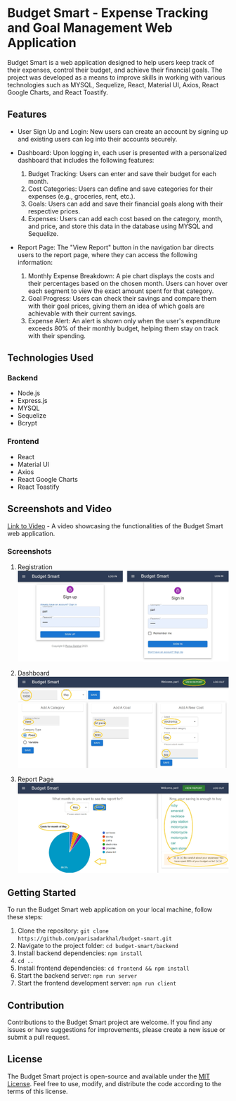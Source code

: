# Budget Smart - Expense Tracking and Goal Management Web Application

Budget Smart is a web application designed to help users keep track of their expenses, control their budget, and achieve their financial goals. The project was developed as a means to improve skills in working with various technologies such as MYSQL, Sequelize, React, Material UI, Axios, React Google Charts, and React Toastify.

## Features

- User Sign Up and Login: New users can create an account by signing up and existing users can log into their accounts securely.

- Dashboard: Upon logging in, each user is presented with a personalized dashboard that includes the following features:

  1. Budget Tracking: Users can enter and save their budget for each month.
  2. Cost Categories: Users can define and save categories for their expenses (e.g., groceries, rent, etc.).
  3. Goals: Users can add and save their financial goals along with their respective prices.
  4. Expenses: Users can add each cost based on the category, month, and price, and store this data in the database using MYSQL and Sequelize.

- Report Page: The "View Report" button in the navigation bar directs users to the report page, where they can access the following information:
  1. Monthly Expense Breakdown: A pie chart displays the costs and their percentages based on the chosen month. Users can hover over each segment to view the exact amount spent for that category.
  2. Goal Progress: Users can check their savings and compare them with their goal prices, giving them an idea of which goals are achievable with their current savings.
  3. Expense Alert: An alert is shown only when the user's expenditure exceeds 80% of their monthly budget, helping them stay on track with their spending.

## Technologies Used

### Backend

- Node.js
- Express.js
- MYSQL
- Sequelize
- Bcrypt

### Frontend

- React
- Material UI
- Axios
- React Google Charts
- React Toastify

## Screenshots and Video

[Link to Video](https://example.com) - A video showcasing the functionalities of the Budget Smart web application.

### Screenshots

1. Registration
   ![Registration](./frontend/public//images/signup.jpg)

2. Dashboard
   ![Dashboard](./frontend/public/images/dashboard.jpg)

3. Report Page
   ![Report Page](./frontend/public/images/report.jpg)

## Getting Started

To run the Budget Smart web application on your local machine, follow these steps:

1. Clone the repository: `git clone https://github.com/parisadarkhal/budget-smart.git`
2. Navigate to the project folder: `cd budget-smart/backend`
3. Install backend dependencies: `npm install`
4. `cd ..`
5. Install frontend dependencies: `cd frontend && npm install`
6. Start the backend server: `npm run server`
7. Start the frontend development server: `npm run client`

## Contribution

Contributions to the Budget Smart project are welcome. If you find any issues or have suggestions for improvements, please create a new issue or submit a pull request.

## License

The Budget Smart project is open-source and available under the [MIT License](https://opensource.org/licenses/MIT). Feel free to use, modify, and distribute the code according to the terms of this license.
